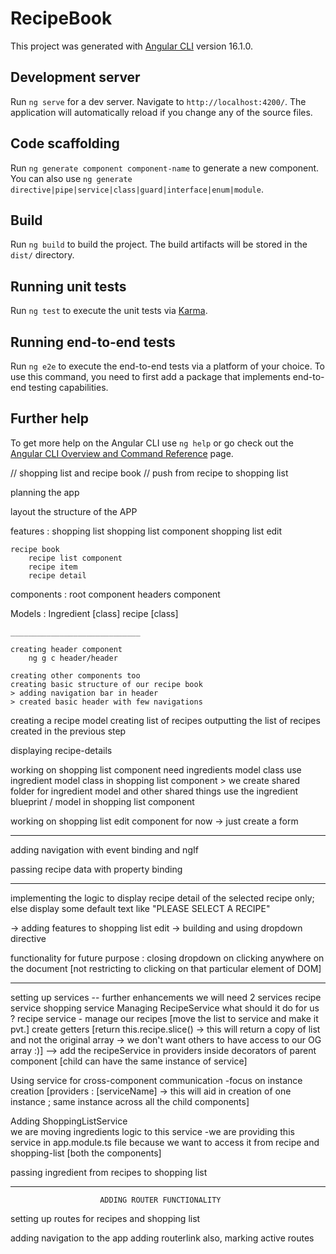 # RecipeBook

This project was generated with [Angular CLI](https://github.com/angular/angular-cli) version 16.1.0.

## Development server

Run `ng serve` for a dev server. Navigate to `http://localhost:4200/`. The application will automatically reload if you change any of the source files.

## Code scaffolding

Run `ng generate component component-name` to generate a new component. You can also use `ng generate directive|pipe|service|class|guard|interface|enum|module`.

## Build

Run `ng build` to build the project. The build artifacts will be stored in the `dist/` directory.

## Running unit tests

Run `ng test` to execute the unit tests via [Karma](https://karma-runner.github.io).

## Running end-to-end tests

Run `ng e2e` to execute the end-to-end tests via a platform of your choice. To use this command, you need to first add a package that implements end-to-end testing capabilities.

## Further help

To get more help on the Angular CLI use `ng help` or go check out the [Angular CLI Overview and Command Reference](https://angular.io/cli) page.



// shopping list and recipe book 
// push from recipe to shopping list 


planning the app 

layout the structure of the APP 

features : 
    shopping list
        shopping list component
        shopping list edit

    recipe book
        recipe list component
        recipe item
        recipe detail

components : 
    root component
    headers component

Models : 
    Ingredient [class]
    recipe [class]


    _____________________________

    creating header component 
        ng g c header/header 
    
    creating other components too
    creating basic structure of our recipe book
    > adding navigation bar in header 
    > created basic header with few navigations 

creating a recipe model
creating list of recipes
outputting the list of recipes created in the previous step

displaying recipe-details  

working on shopping list component
    need ingredients model class
    use ingredient model class in shopping list component
    > we create shared folder for ingredient model and other shared things
    use the ingredient blueprint / model in shopping list component

working on shopping list edit component
    for now -> just create a form
_________________________________________
    
adding navigation with event binding and ngIf

passing recipe data with property binding
    

_______________________________________________

implementing the logic to display recipe detail of the selected recipe only; else display some default text like "PLEASE SELECT A RECIPE"


-> adding features to shopping list edit 
-> building and using dropdown directive

functionality for future purpose : closing dropdown on clicking anywhere on the document [not restricting to clicking on that particular element of DOM]

_________________________________________________________________________

setting up services -- further enhancements
    we will need 2 services 
        recipe service
        shopping service
Managing RecipeService 
    what should it do for us ?
        recipe service - manage our recipes [move the list to service and make it pvt.]
            create getters [return this.recipe.slice() -> this will return a copy of list and not the original array -> we don't want others to have access to our OG array :)]
            --> add the recipeService in providers inside decorators of parent component [child can have the same instance of service]

Using service for cross-component communication
    -focus on instance creation [providers : [serviceName] -> this will aid in creation of one instance ; same instance across all the child components]

Adding ShoppingListService   
            we are moving ingredients logic to this service
            -we are providing this service in app.module.ts file because we want to access it from recipe and shopping-list [both the components]

passing ingredient from recipes to shopping list

_________________________________________________________________

                        ADDING ROUTER FUNCTIONALITY

setting up routes for recipes and shopping list

adding navigation to the app
    adding routerlink
    also, marking active routes
    

            